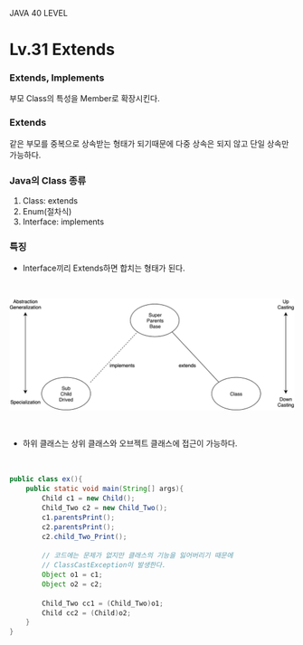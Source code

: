 JAVA 40 LEVEL
# Lv.31 Extends

### Extends, Implements
부모 Class의 특성을 Member로 확장시킨다.

### Extends
같은 부모를 중복으로 상속받는 형태가 되기때문에 다중 상속은 되지 않고 단일 상속만 가능하다.

### Java의 Class 종류
1. Class: extends
2. Enum(절차식)
3. Interface: implements

### 특징
- Interface끼리 Extends하면 합치는 형태가 된다.

</br>

![Extends Image](/Source/Extends.png)

</br>

- 하위 클래스는 상위 클래스와 오브젝트 클래스에 접근이 가능하다.

</br>

```java
public class ex(){
    public static void main(String[] args){
        Child c1 = new Child();
        Child_Two c2 = new Child_Two();
        c1.parentsPrint();
        c2.parentsPrint();
        c2.child_Two_Print();

        // 코드에는 문제가 없지만 클래스의 기능을 잃어버리기 때문에
        // ClassCastException이 발생한다.
        Object o1 = c1;
        Object o2 = c2;

        Child_Two cc1 = (Child_Two)o1;
        Child cc2 = (Child)o2;
    }
}
```
